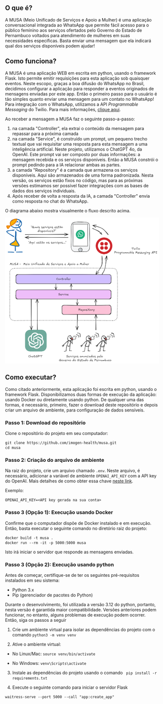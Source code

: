 ## O que é?

A MUSA (Meio Unificado de Serviços e Apoio a Mulher) é uma aplicação conversacional integrada ao WhatsApp que permite fácil acesso para o público feminino aos serviços ofertados pelo Governo do Estado de Pernambuco voltados para atendimento de mulheres em suas necessidades específicas. Basta enviar uma mensagem que ela indicará qual dos serviços disponíveis podem ajudar!

## Como funciona?

A MUSA é uma aplicação WEB em escrita em python, usando o framework Flask. Isto permite emitir requisições para esta aplicação sob quaisquer eventos. Neste escopo, graças a boa difusão do WhatsApp no Brasil, decidimos configurar a aplicação para responder a eventos originados de mensagens enviadas por este app. Então o primeiro passo para o usuário é tão simples quanto enviar uma mensagem para um contato no WhatsApp! Para integração com o WhatsApp, utilizamos a API _Programmable Messaging_ do Twilio. Para mais informações, [clique aqui](https://www.twilio.com/pt-br/blog/criar-um-chatbot-para-whatsapp-com-python-flask-e-twilio).

Ao receber a mensagem a MUSA faz o seguinte passo-a-passo:
1. na camada "Controller", ela extrai o conteúdo da mensagem para repassar para a próxima camada
2. na camada "Service", é construído um prompt, um pequeno trecho textual que vai requisitar uma resposta para esta mensagem a uma inteligência artificial. Neste projeto, utilizamos o ChatGPT 4o, da OpenAI. Este prompt vai ser composto por duas informações: a mensagem recebida e os serviços disponíveis. Então a MUSA constrói o prompt pedindo para a IA relacionar ambas as partes.
3. a camada "Repository" é a camada que armazena os serviços disponíveis. Aqui são armazenados de uma forma padronizada. Nesta versão, os serviços estão fixos no código, mas para as próximas versões estimamos ser possível fazer integrações com as bases de dados dos serviços individuais.
4. Após receber de volta a resposta da IA, a camada "Controller" envia como resposta no chat do WhatsApp.

O diagrama abaixo mostra visualmente o fluxo descrito acima.

![Diagrama do sistema](./docs/images/diagram.png)


## Como executar?

Como citado anteriormente, esta aplicação foi escrita em python, usando o framework Flask. Disponibilizamos duas formas de execução da aplicação: usando Docker ou diretamente usando python. De qualquer uma das formas, é necessário, primeiro, fazer o download deste repositório e depois criar um arquivo de ambiente, para configuração de dados sensíveis.

### Passo 1: Download do repositório

Clone o repositório do projeto em seu computador:

```shell
git clone https://github.com/imogen-health/musa.git
cd musa
```

### Passo 2: Criação do arquivo de ambiente

Na raiz do projeto, crie um arquivo chamado `.env`. Neste arquivo, é necessário, adicionar a variável de ambiente `OPENAI_API_KEY` com a API key do OpenAI. Mais detalhes de como obter essa chave [neste link](https://platform.openai.com/docs/api-reference/introduction).

Exemplo:

```env
OPENAI_API_KEY=<API key gerada na sua conta>
```

### Passo 3 (Opção 1): Execução usando Docker

Confirme que o computador dispõe de Docker instalado e em execução. Então, basta executar o seguinte comando no diretório raiz do projeto:

```shell
docker build -t musa .
docker run --rm -it -p 5000:5000 musa
```

Isto irá iniciar o servidor que responde as mensagens enviadas. 

### Passo 3 (Opção 2): Execução usando python

Antes de começar, certifique-se de ter os seguintes pré-requisitos instalados em seu sistema:

- Python 3.x
- Pip (gerenciador de pacotes do Python)

Durante o desenvolvimento, foi utilizada a versão 3.12 do python, portanto, nesta versão é garantida maior compatibilidade. Versões anteriores podem funcionar, no entanto, alguns problemas de execução podem ocorrer. Então, siga os passos a seguir 

1. Crie um ambiente virtual para isolar as dependências do projeto com o comando `python3 -m venv venv`

2. Ative o ambiente virtual:

- No Linux/Mac: `source venv/bin/activate`

- No Windows: `venv\Scripts\activate`

3. Instale as dependências do projeto usando o comando `
pip install -r requirements.txt`

4. Execute o seguinte comando para iniciar o servidor Flask
```
waitress-serve --port 5000 --call "app:create_app"
```
